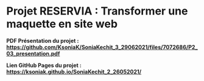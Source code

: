 <h1>Projet RESERVIA : Transformer une maquette en site web</h1>

<strong>PDF Présentation du projet : https://github.com/KsoniaK/SoniaKechit_3_29062021/files/7072686/P2_03_presentation.pdf</strong>

<strong>Lien GitHub Pages du projet :  https://ksoniak.github.io/SoniaKechit_2_26052021/</strong>
